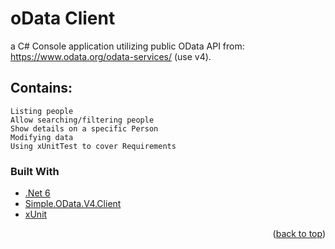 # oData Client

a C# Console application utilizing public OData API from:
https://www.odata.org/odata-services/ (use v4).

## Contains:
    Listing people
    Allow searching/filtering people
    Show details on a specific Person
    Modifying data
    Using xUnitTest to cover Requirements

### Built With

* [.Net 6](https://dotnet.microsoft.com/download/dotnet/6.0/)
* [Simple.OData.V4.Client](https://www.nuget.org/packages/Simple.OData.V4.Client/)
* [xUnit](https://xunit.net/)

<p align="right">(<a href="#top">back to top</a>)</p>
